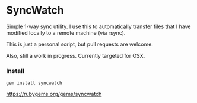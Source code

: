 # SyncWatch

Simple 1-way sync utility. I use this to automatically transfer files
that I have modified locally to a remote machine (via rsync).

This is just a personal script, but pull requests are welcome.

Also, still a work in progress. Currently targeted for OSX.

### Install

`gem install syncwatch`

https://rubygems.org/gems/syncwatch

